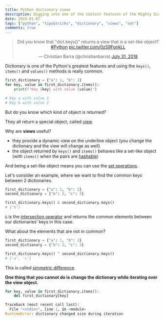 ```yaml
---
title: Python dictionary views
description: Digging into one of the coolest features of the Mighty Dictionary
date: 2019-01-07
tags: ["python", "tips&tricks", "dictionary", "views", "set"]
comments: true
---
```


<center>
    <blockquote class="twitter-tweet" data-lang="en"><p lang="en" dir="ltr">Did you know that &quot;dict.keys()&quot; returns a view that is a set-like object? <a href="https://twitter.com/hashtag/Python?src=hash&amp;ref_src=twsrc%5Etfw">#Python</a> <a href="https://t.co/0zS9FgnkLL">pic.twitter.com/0zS9FgnkLL</a></p>&mdash; Christian Barra (@christianbarra) <a href="https://twitter.com/christianbarra/status/1024266442374557696?ref_src=twsrc%5Etfw">July 31, 2018</a>
    </blockquote>
    <script async src="https://platform.twitter.com/widgets.js" charset="utf-8"></script>
</center>

Dictionary is one of the Python's greatest features and using the `keys()`, `items()` and `values()` methods is really common.

```python
first_dictionary = {"a": 1, "b": 2}
for key, value in first_dictionary.items():
    print(f"Key {key} with value {value}")

# Key a with value 1
# Key b with value 2
```

But do you know which kind of object is returned?

They all return a special object, called [view](https://docs.python.org/3/library/stdtypes.html#dictionary-view-objects).

Why are __views__ useful?

* they provide a dynamic view on the underline object (you change the dictionary and the view will change as well)
* the object returned by `keys()` and `items()` behaves like a set-like object (with `items()` when the pairs are [hashable](https://docs.python.org/3/glossary.html#term-hashable))

And being a set-like object means you can use the [set operations](https://docs.python.org/3.6/library/stdtypes.html#set-types-set-frozenset).

Let's consider an example, where we want to find the common keys between 2 dictionaries.

```python
first_dictionary = {"a": 1, "b": 2}
second_dictionary = {"b": 2, "c": 3}

first_dictionary.keys() & second_dictionary.keys()
# {'b'}
```

`&` is the [intersection operator](https://docs.python.org/3.6/library/stdtypes.html#frozenset.intersection) and returns the common elements between our dictionaries' keys in this case.

What about the elements that are not in common?

```python
first_dictionary = {"a": 1, "b": 2}
second_dictionary = {"b": 2, "c": 3}

first_dictionary.keys() ^ second_dictionary.keys()
# {'a', 'c'}
```

This is called [simmetric difference](https://docs.python.org/3.6/library/stdtypes.html#frozenset.symmetric_difference).

__One thing that you cannot do is change the dictionary while iterating over the view object.__

```python
for key, value in first_dictionary.items():
    del first_dictionary[key]

Traceback (most recent call last):
  File "<stdin>", line 1, in <module>
RuntimeError: dictionary changed size during iteration
```
